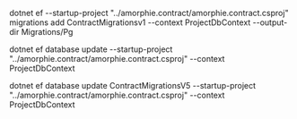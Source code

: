 

 dotnet ef --startup-project "../amorphie.contract/amorphie.contract.csproj" migrations add ContractMigrationsv1 --context ProjectDbContext --output-dir Migrations/Pg

 
dotnet ef database update --startup-project "../amorphie.contract/amorphie.contract.csproj"  --context ProjectDbContext

dotnet ef database update ContractMigrationsV5 --startup-project "../amorphie.contract/amorphie.contract.csproj"  --context ProjectDbContext
 